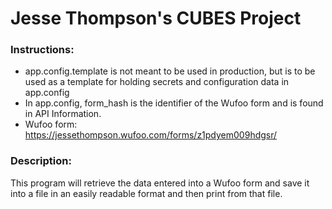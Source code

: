 <h1>Jesse Thompson's CUBES Project</h1>

<h3>Instructions:</h3>

- app.config.template is not meant to be used in production, but is to be
used as a template for holding secrets and configuration data in app.config
- In app.config, form_hash is the identifier of the 
Wufoo form and is found in API Information.
- Wufoo form: https://jessethompson.wufoo.com/forms/z1pdyem009hdgsr/

<h3>Description:</h3>

This program will retrieve the data entered into a Wufoo form and save it into a
file in an easily readable format and then print from that file.
